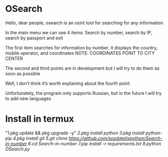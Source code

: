 # OSearch

Hello, dear people, osearch is an osint tool for searching for any information

In the main menu we can see 4 items: Search by number, search by IP, search by passport and exit

The first item searches for information by number, it displays the country, mobile operator, and coordinates NOTE: COORDINATES POINT TO CITY CENTER

The second and third points are in development but I will try to do them as soon as possible

Well, I don’t think it’s worth explaining about the fourth point

Unfortunately, the program only supports Russian, but in the future I will try to add new languages

# Install in termux
"1.pkg update && pkg upgrade -y"
*2.pkg install python*
*3.pkg install python-pip*
*4.pkg install git*
*5.git clone https://github.com/sozdatelispython/Search-in-number*
*6.cd Search-in-number*
*7.pip install -r requirements.txt*
*8.python OSearch.py*
